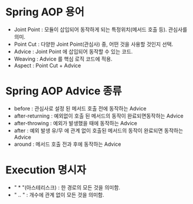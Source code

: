 # Spring AOP 용어

* Joint Point : 모듈이 삽입되어 동작하게 되는 특정위치(메서드 호출 등). 관심사를 의미.
* Point Cut : 다양한 Joint Point(관심사) 중, 어떤 것을 사용할 것인지 선택.
* Advice : Joint Point 에 삽입되어 동작할 수 있는 코드.
* Weaving : Advice 를 핵심 로직 코드에 적용.
* Aspect : Point Cut + Advice



# Spring AOP Advice 종류

* before : 관심사로 설정 된 메서드 호출 전에 동작하는 Advice
* after-returning : 예외없이 호출 된 메서드의 동작이 완료되면동작하는 Advice
* after-throwing : 예외가 발생했을 때에 동작하는 Advice
* after : 예외 발생 유/무 에 관계 없이 호출된 메서드의 동작이 완료되면 동작하는 Advice 
* around : 메서드 호출 전과 후에 동작하는 Advice


# Execution 명시자
* " * "(아스테리스크) : 한 경로의 모든 것을 의미함.
* " .. " : 개수에 관계 없이 모든 것을 의미함.